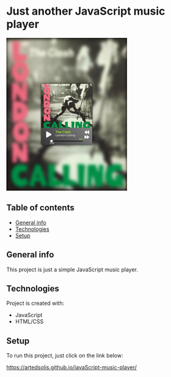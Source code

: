 # Just another JavaScript music player
![app screenshot](https://github.com/artedsolis/javaScript-music-player/blob/main/assets/image/app-screenshot.png)

## Table of contents
* [General info](#general-info)
* [Technologies](#technologies)
* [Setup](#setup)

## General info
This project is just a simple JavaScript music player.
	
## Technologies
Project is created with:
* JavaScript
* HTML/CSS
	
## Setup
To run this project, just click on the link below:

https://artedsolis.github.io/javaScript-music-player/
